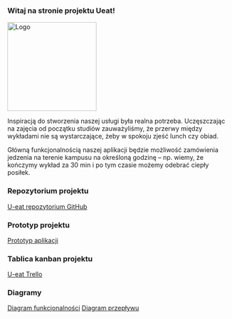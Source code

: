 ### Witaj na stronie projektu Ueat!

<img src="https://trello-attachments.s3.amazonaws.com/5d6ff7284c7a1a6400fcc8be/1200x1200/422f398debcc26c0ff6555a025f904ab/logo.png" alt="Logo"
	title="logo" width="200" height="200" />

Inspiracją do stworzenia naszej usługi była realna potrzeba. Uczęszczając na zajęcia od początku studiów zauważyliśmy, że przerwy między wykładami nie są wystarczające, żeby w spokoju zjeść lunch czy obiad.

Główną funkcjonalnością naszej aplikacji będzie możliwość zamówienia jedzenia na terenie kampusu na określoną godzinę – np. wiemy, że kończymy wykład za 30 min i po tym czasie możemy odebrać ciepły posiłek.


### Repozytorium projektu

[U-eat repozytorium GitHub](https://github.com/hardeck/ueat)

### Prototyp projektu

[Prototyp aplikacji](https://marvelapp.com/58ghha6)

### Tablica kanban projektu

[U-eat Trello](https://trello.com/b/pyw8SSpA/u-eat)

### Diagramy

[Diagram funkcjonalności](https://github.com/Bodziej/ueat-githubPage/blob/master/Usecase-diagram.jpg)
[Diagram przepływu](https://github.com/Bodziej/ueat-githubPage/blob/master/Flow-chart.png)

